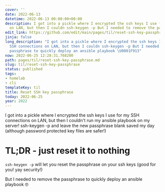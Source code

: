 ```yaml
---
cover: ''
date: 2022-06-13
datetime: 2022-06-13 00:00:00+00:00
description: I got into a pickle where I encrypted the ssh keys I use for my SSH connections
  on LAN, but then I couldn ssh-keygen -p But I needed to remove the passphrase to
edit_link: https://github.com/edit/main/pages/til/reset-ssh-key-passphrase.md
jinja: false
long_description: "I got into a pickle where I encrypted the ssh keys I use for my
  SSH connections on LAN, but then I couldn ssh-keygen -p But I needed to remove the
  passphrase to quickly deploy an ansible playbook \U0001F913"
now: 2022-06-25 12:28:31.768200
path: pages/til/reset-ssh-key-passphrase.md
slug: til/reset-ssh-key-passphrase
status: published
tags:
- homelab
- cli
templateKey: til
title: Reset SSH key passphrase
today: 2022-06-25
year: 2022
---
```


I got into a pickle where I encrypted the ssh keys I use for my SSH connections on LAN, but then I couldn't run my ansible playbook on my server! ssh-keygen -p and leave the new passphrase blank saved my day (although password protected key files are safer!)

# TL;DR - just reset it to nothing

`ssh-keygen -p` will let you reset the passphrase on your ssh keys (good for you! yay security!)

But I needed to remove the passphrase to quickly deploy an ansible playbook 🤓